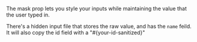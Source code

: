 The mask prop lets you style your inputs while maintaining the value that the user typed in.

There's a hidden input file that stores the raw value, and has the `name` feild. It will also copy the id field with a "#{your-id-sanitized}"
